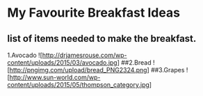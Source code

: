# My Favourite Breakfast Ideas
## list of items needed to make the breakfast.
1.Avocado
![http://drjamesrouse.com/wp-content/uploads/2015/03/avocado.jpg]
##2.Bread
! [http://pngimg.com/upload/bread_PNG2324.png]
##3.Grapes
! [http://www.sun-world.com/wp-content/uploads/2015/05/thompson_category.jpg]

